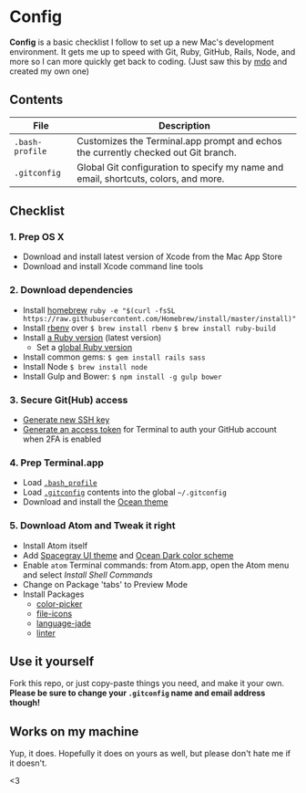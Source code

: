 # Config

**Config** is a basic checklist I follow to set up a new Mac's development environment. It gets me up to speed with Git, Ruby, GitHub, Rails, Node, and more so I can more quickly get back to coding. (Just saw this by [mdo](https://github.com/mdo) and created my own one)

## Contents

| File | Description |
| --- | --- |
| `.bash-profile` | Customizes the Terminal.app prompt and echos the currently checked out Git branch. |
| `.gitconfig` | Global Git configuration to specify my name and email, shortcuts, colors, and more. |

## Checklist

### 1. Prep OS X

- Download and install latest version of Xcode from the Mac App Store
- Download and install Xcode command line tools

### 2. Download dependencies

- Install [homebrew](https://github.com/Homebrew/homebrew)
  `ruby -e "$(curl -fsSL https://raw.githubusercontent.com/Homebrew/install/master/install)"`
- Install [rbenv](https://github.com/sstephenson/rbenv) over `$ brew install rbenv` `$ brew install ruby-build`
- Install [a Ruby version](https://github.com/sstephenson/rbenv#installing-ruby-versions) (latest version)
  - Set a [global Ruby version](https://github.com/sstephenson/rbenv#rbenv-global)
- Install common gems: `$ gem install rails sass`
- Install Node `$ brew install node`
- Install Gulp and Bower: `$ npm install -g gulp bower`

### 3. Secure Git(Hub) access

- [Generate new SSH key](https://help.github.com/articles/generating-ssh-keys/)
- [Generate an access token](https://help.github.com/articles/creating-an-access-token-for-command-line-use/) for Terminal to auth your GitHub account when 2FA is enabled

### 4. Prep Terminal.app

- Load [`.bash_profile`](/.bash_profile)
- Load [`.gitconfig`](/.gitconfig) contents into the global `~/.gitconfig`
- Download and install the [Ocean theme](https://github.com/mdo/ocean-terminal)

### 5. Download Atom and Tweak it right

- Install Atom itself
- Add [Spacegray UI theme](https://atom.io/themes/spacegray-dark-ui) and [Ocean Dark color scheme](https://atom.io/themes/base16-ocean-dark-syntax)
- Enable `atom` Terminal commands: from Atom.app, open the Atom menu and select *Install Shell Commands*
- Change on Package 'tabs' to Preview Mode
- Install Packages
  - [color-picker](https://atom.io/packages/color-picker)
  - [file-icons](https://atom.io/packages/file-icons)
  - [language-jade](https://atom.io/packages/language-jade)
  - [linter](https://atom.io/packages/linter)

## Use it yourself

Fork this repo, or just copy-paste things you need, and make it your own. **Please be sure to change your `.gitconfig` name and email address though!**

## Works on my machine

Yup, it does. Hopefully it does on yours as well, but please don't hate me if it doesn't.

<3
